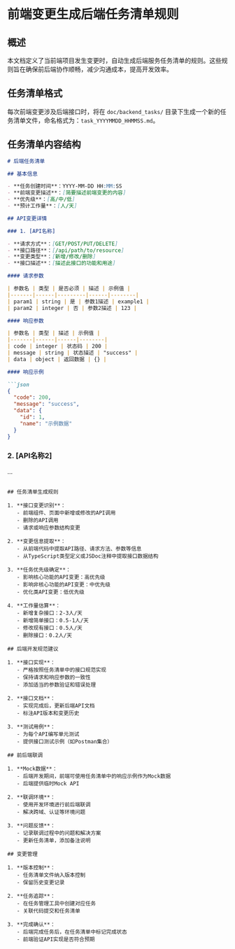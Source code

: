 # 前端变更生成后端任务清单规则

## 概述

本文档定义了当前端项目发生变更时，自动生成后端服务任务清单的规则。这些规则旨在确保前后端协作顺畅，减少沟通成本，提高开发效率。

## 任务清单格式

每次前端变更涉及后端接口时，将在 `doc/backend_tasks/` 目录下生成一个新的任务清单文件，命名格式为：`task_YYYYMMDD_HHMMSS.md`。

## 任务清单内容结构

```markdown
# 后端任务清单

## 基本信息

- **任务创建时间**：YYYY-MM-DD HH:MM:SS
- **前端变更描述**：[简要描述前端变更的内容]
- **优先级**：[高/中/低]
- **预计工作量**：[人/天]

## API变更详情

### 1. [API名称]

- **请求方式**：[GET/POST/PUT/DELETE]
- **接口路径**：[/api/path/to/resource]
- **变更类型**：[新增/修改/删除]
- **接口描述**：[描述此接口的功能和用途]

#### 请求参数

| 参数名 | 类型 | 是否必须 | 描述 | 示例值 |
|-------|------|---------|------|--------|
| param1 | string | 是 | 参数1描述 | example1 |
| param2 | integer | 否 | 参数2描述 | 123 |

#### 响应参数

| 参数名 | 类型 | 描述 | 示例值 |
|-------|------|------|--------|
| code | integer | 状态码 | 200 |
| message | string | 状态描述 | "success" |
| data | object | 返回数据 | {} |

#### 响应示例

```json
{
  "code": 200,
  "message": "success",
  "data": {
    "id": 1,
    "name": "示例数据"
  }
}
```

### 2. [API名称2]

...
```

## 任务清单生成规则

1. **接口变更识别**：
   - 前端组件、页面中新增或修改的API调用
   - 删除的API调用
   - 请求或响应参数结构变更

2. **变更信息提取**：
   - 从前端代码中提取API路径、请求方法、参数等信息
   - 从TypeScript类型定义或JSDoc注释中提取接口数据结构

3. **任务优先级确定**：
   - 影响核心功能的API变更：高优先级
   - 影响非核心功能的API变更：中优先级
   - 优化类API变更：低优先级

4. **工作量估算**：
   - 新增复杂接口：2-3人/天
   - 新增简单接口：0.5-1人/天
   - 修改现有接口：0.5人/天
   - 删除接口：0.2人/天

## 后端开发规范建议

1. **接口实现**：
   - 严格按照任务清单中的接口规范实现
   - 保持请求和响应参数的一致性
   - 添加适当的参数验证和错误处理

2. **接口文档**：
   - 实现完成后，更新后端API文档
   - 标注API版本和变更历史

3. **测试用例**：
   - 为每个API编写单元测试
   - 提供接口测试示例（如Postman集合）

## 前后端联调

1. **Mock数据**：
   - 后端开发期间，前端可使用任务清单中的响应示例作为Mock数据
   - 后端提供临时Mock API

2. **联调环境**：
   - 使用开发环境进行前后端联调
   - 解决跨域、认证等环境问题

3. **问题反馈**：
   - 记录联调过程中的问题和解决方案
   - 更新任务清单，添加备注说明

## 变更管理

1. **版本控制**：
   - 任务清单文件纳入版本控制
   - 保留历史变更记录

2. **任务追踪**：
   - 在任务管理工具中创建对应任务
   - 关联代码提交和任务清单

3. **完成确认**：
   - 后端完成任务后，在任务清单中标记完成状态
   - 前端验证API实现是否符合预期 